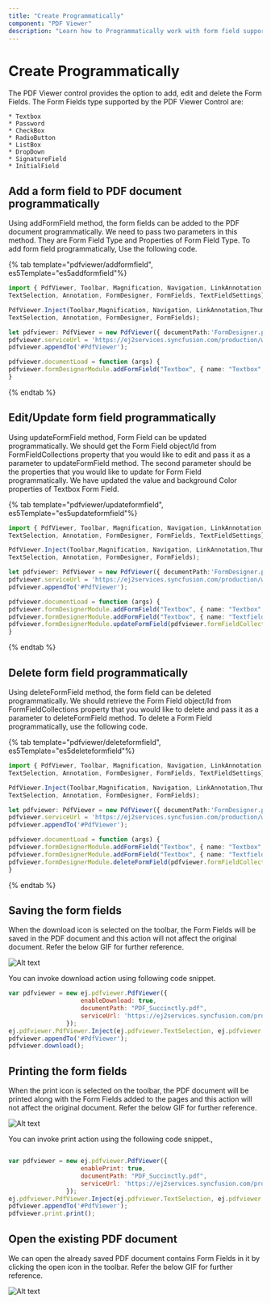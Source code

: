 ```yaml
---
title: "Create Programmatically"
component: "PDF Viewer"
description: "Learn how to Programmatically work with form field support in PDF Viewer."
---
```


# Create Programmatically

The PDF Viewer control provides the option to add, edit and delete the Form Fields. The Form Fields type supported by the PDF Viewer Control are:

    * Textbox
    * Password
    * CheckBox
    * RadioButton
    * ListBox
    * DropDown
    * SignatureField
    * InitialField

## Add a form field to PDF document programmatically

Using addFormField method, the form fields can be added to the PDF document programmatically. We need to pass two parameters in this method. They are Form Field Type and Properties of Form Field Type. To add form field programmatically, Use the following code.

{% tab template="pdfviewer/addformfield", es5Template="es5addformfield"%}

```typescript
import { PdfViewer, Toolbar, Magnification, Navigation, LinkAnnotation,ThumbnailView, BookmarkView,
TextSelection, Annotation, FormDesigner, FormFields, TextFieldSettings} from '@syncfusion/ej2-pdfviewer';

PdfViewer.Inject(Toolbar,Magnification, Navigation, LinkAnnotation,ThumbnailView,BookmarkView,
TextSelection, Annotation, FormDesigner, FormFields);

let pdfviewer: PdfViewer = new PdfViewer({ documentPath:'FormDesigner.pdf' });
pdfviewer.serviceUrl = 'https://ej2services.syncfusion.com/production/web-services/api/pdfviewer';
pdfviewer.appendTo('#PdfViewer');

pdfviewer.documentLoad = function (args) {
pdfviewer.formDesignerModule.addFormField("Textbox", { name: "Textbox", bounds: { X: 146, Y: 229, Width: 150, Height: 24 } } as TextFieldSettings);
}
```

{% endtab %}

## Edit/Update form field programmatically

Using updateFormField method, Form Field can be updated programmatically. We should get the Form Field object/Id from FormFieldCollections property that you would like to edit and pass it as a parameter to updateFormField method. The second parameter should be the properties that you would like to update for Form Field programmatically. We have updated the value and background Color properties of Textbox Form Field.

{% tab template="pdfviewer/updateformfield", es5Template="es5updateformfield"%}

```typescript
import { PdfViewer, Toolbar, Magnification, Navigation, LinkAnnotation,ThumbnailView, BookmarkView,
TextSelection, Annotation, FormDesigner, FormFields, TextFieldSettings} from '@syncfusion/ej2-pdfviewer';

PdfViewer.Inject(Toolbar,Magnification, Navigation, LinkAnnotation,ThumbnailView,BookmarkView,
TextSelection, Annotation, FormDesigner, FormFields);

let pdfviewer: PdfViewer = new PdfViewer({ documentPath:'FormDesigner.pdf' });
pdfviewer.serviceUrl = 'https://ej2services.syncfusion.com/production/web-services/api/pdfviewer';
pdfviewer.appendTo('#PdfViewer');

pdfviewer.documentLoad = function (args) {
pdfviewer.formDesignerModule.addFormField("Textbox", { name: "Textbox", bounds: { X: 146, Y: 229, Width: 150, Height: 24 } } as TextFieldSettings);
pdfviewer.formDesignerModule.addFormField("Textbox", { name: "Textfield", bounds: { X: 300, Y: 229, Width: 150, Height: 24 } } as TextFieldSettings);
pdfviewer.formDesignerModule.updateFormField(pdfviewer.formFieldCollections[0], { backgroundColor: 'red' } as TextFieldSettings);
}
```

{% endtab %}

## Delete form field programmatically

Using deleteFormField method, the form field can be deleted programmatically. We should retrieve the Form Field object/Id from FormFieldCollections property that you would like to delete and pass it as a parameter to deleteFormField method. To delete a Form Field programmatically, use the following code.

{% tab template="pdfviewer/deleteformfield", es5Template="es5deleteformfield"%}

```typescript
import { PdfViewer, Toolbar, Magnification, Navigation, LinkAnnotation,ThumbnailView, BookmarkView,
TextSelection, Annotation, FormDesigner, FormFields, TextFieldSettings} from '@syncfusion/ej2-pdfviewer';

PdfViewer.Inject(Toolbar,Magnification, Navigation, LinkAnnotation,ThumbnailView,BookmarkView,
TextSelection, Annotation, FormDesigner, FormFields);

let pdfviewer: PdfViewer = new PdfViewer({ documentPath:'FormDesigner.pdf' });
pdfviewer.serviceUrl = 'https://ej2services.syncfusion.com/production/web-services/api/pdfviewer';
pdfviewer.appendTo('#PdfViewer');

pdfviewer.documentLoad = function (args) {
pdfviewer.formDesignerModule.addFormField("Textbox", { name: "Textbox", bounds: { X: 146, Y: 229, Width: 150, Height: 24 } } as TextFieldSettings);
pdfviewer.formDesignerModule.addFormField("Textbox", { name: "Textfield", bounds: { X: 300, Y: 229, Width: 150, Height: 24 } } as TextFieldSettings);
pdfviewer.formDesignerModule.deleteFormField(pdfviewer.formFieldCollections[0] });
}
```

{% endtab %}

## Saving the form fields

When the download icon is selected on the toolbar, the Form Fields will be saved in the PDF document and this action will not affect the original document. Refer the below GIF for further reference.

![Alt text](../../../../pdfviewer/images/saveformfield.gif)

You can invoke download action using following code snippet.

```javascript
var pdfviewer = new ej.pdfviewer.PdfViewer({
                    enableDownload: true,
                    documentPath: "PDF_Succinctly.pdf",
                    serviceUrl: 'https://ej2services.syncfusion.com/production/web-services/api/pdfviewer'
                });
ej.pdfviewer.PdfViewer.Inject(ej.pdfviewer.TextSelection, ej.pdfviewer.Annotation, ej.pdfviewer.TextSearch, ej.pdfviewer.Navigation,ej.pdfviewer.Print);
pdfviewer.appendTo('#PdfViewer');
pdfviewer.download();

```

## Printing the form fields

When the print icon is selected on the toolbar, the PDF document will be printed along with the Form Fields added to the pages and this action will not affect the original document. Refer the below GIF for further reference.

![Alt text](../../../../pdfviewer/images/printformfield.gif)

You can invoke print action using the following code snippet.,

```javascript

var pdfviewer = new ej.pdfviewer.PdfViewer({
                    enablePrint: true,
                    documentPath: "PDF_Succinctly.pdf",
                    serviceUrl: 'https://ej2services.syncfusion.com/production/web-services/api/pdfviewer'
                });
ej.pdfviewer.PdfViewer.Inject(ej.pdfviewer.TextSelection, ej.pdfviewer.TextSearch, ej.pdfviewer.Navigation,ej.pdfviewer.Print);
pdfviewer.appendTo('#PdfViewer');
pdfviewer.print.print();

```

## Open the existing PDF document

We can open the already saved PDF document contains Form Fields in it by clicking the open icon in the toolbar. Refer the below GIF for further reference.

![Alt text](../../../../pdfviewer/images/openexistingpdf.gif)